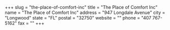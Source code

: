 +++
slug = "the-place-of-comfort-inc"
title = "The Place of Comfort Inc"
name = "The Place of Comfort Inc"
address = "947 Longdale Avenue"
city = "Longwood"
state = "FL"
postal = "32750"
website = ""
phone = "407 767-5162"
fax = ""
+++
